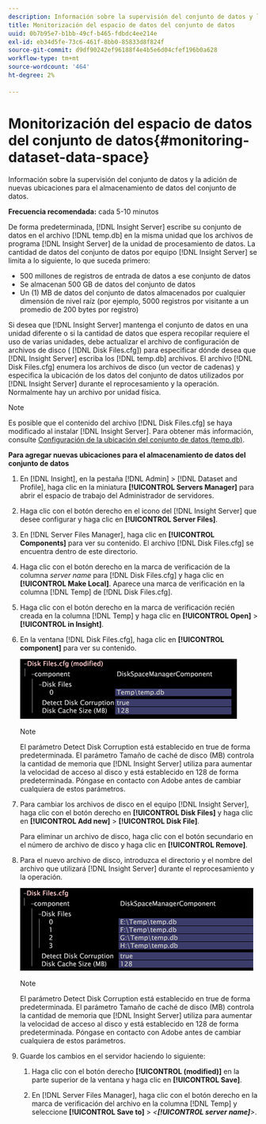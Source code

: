 ```yaml
---
description: Información sobre la supervisión del conjunto de datos y la adición de nuevas ubicaciones para el almacenamiento de datos del conjunto de datos.
title: Monitorización del espacio de datos del conjunto de datos
uuid: 0b7b95e7-b1bb-49cf-b465-fdbdc4ee214e
exl-id: eb34d5fe-73c6-461f-8bb0-85833d8f824f
source-git-commit: d9df90242ef96188f4e4b5e6d04cfef196b0a628
workflow-type: tm+mt
source-wordcount: '464'
ht-degree: 2%

---
```


# Monitorización del espacio de datos del conjunto de datos{#monitoring-dataset-data-space}

Información sobre la supervisión del conjunto de datos y la adición de nuevas ubicaciones para el almacenamiento de datos del conjunto de datos.

**Frecuencia recomendada:** cada 5-10 minutos

De forma predeterminada, [!DNL Insight Server] escribe su conjunto de datos en el archivo [!DNL temp.db] en la misma unidad que los archivos de programa [!DNL Insight Server] de la unidad de procesamiento de datos. La cantidad de datos del conjunto de datos por equipo [!DNL Insight Server] se limita a lo siguiente, lo que suceda primero:

* 500 millones de registros de entrada de datos a ese conjunto de datos
* Se almacenan 500 GB de datos del conjunto de datos
* Un (1) MB de datos del conjunto de datos almacenados por cualquier dimensión de nivel raíz (por ejemplo, 5000 registros por visitante a un promedio de 200 bytes por registro)

Si desea que [!DNL Insight Server] mantenga el conjunto de datos en una unidad diferente o si la cantidad de datos que espera recopilar requiere el uso de varias unidades, debe actualizar el archivo de configuración de archivos de disco ( [!DNL Disk Files.cfg]) para especificar dónde desea que [!DNL Insight Server] escriba los [!DNL temp.db] archivos. El archivo [!DNL Disk Files.cfg] enumera los archivos de disco (un vector de cadenas) y especifica la ubicación de los datos del conjunto de datos utilizados por [!DNL Insight Server] durante el reprocesamiento y la operación. Normalmente hay un archivo por unidad física.

>[!NOTE]
>
>Es posible que el contenido del archivo [!DNL Disk Files.cfg] se haya modificado al instalar [!DNL Insight Server]. Para obtener más información, consulte [Configuración de la ubicación del conjunto de datos (temp.db)](../../../../home/c-inst-svr/c-install-ins-svr/t-install-proc-inst-svr-dpu/t-cfg-loc-dtst.md#task-f645eefecb154e679acbb480a07c1f0e).

**Para agregar nuevas ubicaciones para el almacenamiento de datos del conjunto de datos**

1. En [!DNL Insight], en la pestaña [!DNL Admin] > [!DNL Dataset and Profile], haga clic en la miniatura **[!UICONTROL Servers Manager]** para abrir el espacio de trabajo del Administrador de servidores.
1. Haga clic con el botón derecho en el icono del [!DNL Insight Server] que desee configurar y haga clic en **[!UICONTROL Server Files]**.
1. En [!DNL Server Files Manager], haga clic en **[!UICONTROL Components]** para ver su contenido. El archivo [!DNL Disk Files.cfg] se encuentra dentro de este directorio.
1. Haga clic con el botón derecho en la marca de verificación de la columna *server name* para [!DNL Disk Files.cfg] y haga clic en **[!UICONTROL Make Local]**. Aparece una marca de verificación en la columna [!DNL Temp] de [!DNL Disk Files.cfg].
1. Haga clic con el botón derecho en la marca de verificación recién creada en la columna [!DNL Temp] y haga clic en **[!UICONTROL Open]** > **[!UICONTROL in Insight]**.
1. En la ventana [!DNL Disk Files.cfg], haga clic en **[!UICONTROL component]** para ver su contenido.

   ![Información sobre los pasos](assets/cfg_diskfiles_examplevalues.png)

   >[!NOTE]
   >
   >El parámetro Detect Disk Corruption está establecido en true de forma predeterminada. El parámetro Tamaño de caché de disco (MB) controla la cantidad de memoria que [!DNL Insight Server] utiliza para aumentar la velocidad de acceso al disco y está establecido en 128 de forma predeterminada. Póngase en contacto con Adobe antes de cambiar cualquiera de estos parámetros.

1. Para cambiar los archivos de disco en el equipo [!DNL Insight Server], haga clic con el botón derecho en **[!UICONTROL Disk Files]** y haga clic en **[!UICONTROL Add new]** > **[!UICONTROL Disk File]**.

   Para eliminar un archivo de disco, haga clic con el botón secundario en el número de archivo de disco y haga clic en **[!UICONTROL Remove]**.

1. Para el nuevo archivo de disco, introduzca el directorio y el nombre del archivo que utilizará [!DNL Insight Server] durante el reprocesamiento y la operación.

   ![Información sobre los pasos](assets/cfg_diskfiles_exampleNewValues.png)

   >[!NOTE]
   >
   >El parámetro Detect Disk Corruption está establecido en true de forma predeterminada. El parámetro Tamaño de caché de disco (MB) controla la cantidad de memoria que [!DNL Insight Server] utiliza para aumentar la velocidad de acceso al disco y está establecido en 128 de forma predeterminada. Póngase en contacto con Adobe antes de cambiar cualquiera de estos parámetros.

1. Guarde los cambios en el servidor haciendo lo siguiente:

   1. Haga clic con el botón derecho **[!UICONTROL (modified)]** en la parte superior de la ventana y haga clic en **[!UICONTROL Save]**.

   1. En [!DNL Server Files Manager], haga clic con el botón derecho en la marca de verificación del archivo en la columna [!DNL Temp] y seleccione **[!UICONTROL Save to]** > *&lt;**[!UICONTROL server name]**>*.
